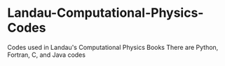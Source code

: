 # Landau-Computational-Physics-Codes
Codes used in Landau's Computational Physics Books
There are Python, Fortran, C, and Java codes
